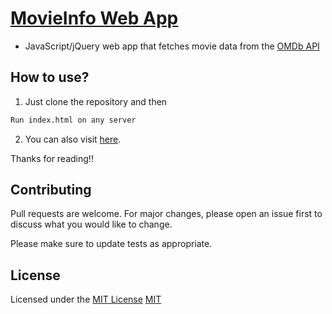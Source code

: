 # [MovieInfo Web App](https://arpitkekri.github.io/MovieInfo_JavaScript-jQuery/)

- JavaScript/jQuery web app that fetches movie data from the [OMDb API](http://www.omdbapi.com/)

## How to use?

1. Just clone the repository and then

```bash
Run index.html on any server
```

2. You can also visit [here](https://arpitkekri.github.io/MovieInfo_JavaScript-jQuery/).

Thanks for reading!!

## Contributing
Pull requests are welcome. For major changes, please open an issue first to discuss what you would like to change.

Please make sure to update tests as appropriate.

## License
Licensed under the [MIT License](LICENSE)
[MIT](https://choosealicense.com/licenses/mit/)